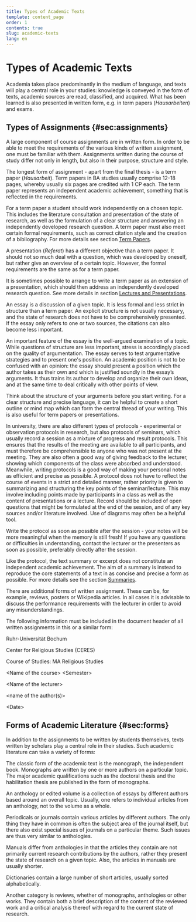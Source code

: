 ```yaml
---
title: Types of Academic Texts  
template: content_page
order: 1
contents: true
slug: academic-texts
lang: en
---
```


# Types of Academic Texts

Academia takes place predominantly in the medium of language, and texts will play a central role in your studies:
knowledge is conveyed in the form of texts, academic sources are read, classified, and acquired. What has been
learned is also presented in written form, e.g. in term papers (_Hausarbeiten_) and exams.

## Types of Assignments {#sec:assignments}

A large component of course assignments are in written form. In order to be able to meet the requirements of the
various kinds of written assignment, one must be familiar with them. Assignments written during the course of
study differ not only in length, but also in their purpose, structure and style. 

The longest form of assignment - apart from the final thesis - is a term paper (_Hausarbeit_). Term papers in BA
studies usually comprise 12-18 pages, whereby usually six pages are credited with 1 CP each. The term paper
represents an independent academic achievement, something that is reflected in the requirements.

For a term paper a student should work independently on a chosen topic. This includes the literature consultation
and presentation of the state of research, as well as the formulation of a clear structure and answering an
independently developed research question. A term paper must also meet certain formal requirements, such as
correct citation style and the creation of a bibliography. For more details see section [Term Papers](02_Term_Papers.html#sec:term_papers).

A presentation (_Referat_) has a different objective than a term paper. It should not so much deal with a question, which was developed by oneself, but rather give an overview of a certain topic. However, the formal requirements are the same as for a term paper.

It is sometimes possible to arrange to write a term paper as an extension of a presentation, which should then address an independently developed research question. See more details in section [Lectures and Presentations](03_Presentations.html#sec:presentations).

An essay is a discussion of a given topic. It is less formal and less strict in structure than a term paper. An explicit structure is not usually necessary, and the state of research does not have to be comprehensively presented. If the essay only refers to one or two sources, the citations can also become less important.

An important feature of the essay is the well-argued examination of a topic. While questions of structure are less important, stress is accordingly placed on the quality of argumentation. The essay serves to test argumentative strategies and to present one's position. An academic position is not to be confused with an opinion: the essay should present a position which the author takes as their own and which is justified soundly in the essay’s arguments. It thus trains its author to develop and organize their own ideas, and at the same time to deal critically with other points of view.

<div class="Tip">

Think about the structure of your arguments before you start writing. For a clear structure and precise language, it can be helpful to create a short outline or mind map which can form the central thread of your writing. This is also useful for term papers or presentations.

</div>

In university, there are also different types of protocols - experimental or observation protocols in research, but also protocols of seminars, which usually record a session as a mixture of progress and result protocols. This ensures that the results of the meeting are available to all participants, and must therefore be comprehensible to anyone who was not present at the meeting. They are also often a good way of giving feedback to the lecturer, showing which components of the class were absorbed and understood. Meanwhile, writing protocols is a good way of making your personal notes as efficient and precise as possible. A protocol does not have to reflect the course of events in a strict and detailed manner, rather priority is given to summarizing and structuring the key points of the seminar/lecture. This may involve including points made by participants in a class as well as the content of presentations or a lecture. Record should be included of open questions that might be formulated at the end of the session, and of any key sources and/or literature involved. Use of diagrams may often be a helpful tool.

<div class="Tip">

Write the protocol as soon as possible after the session - your notes will be more meaningful when the memory is still fresh! If you have any questions or difficulties in understanding, contact the lecturer or the presenters as soon as possible, preferably directly after the session.

</div>

Like the protocol, the text summary or excerpt does not constitute an independent academic achievement. The aim of a summary is instead to reproduce the core statements of a text in as concise and precise a form as possible. For more details see the section [Summaries](04_Literature.html#sec:summaries).

There are additional forms of written assignment. These can be, for example, reviews, posters or Wikipedia articles. In all cases it is advisable to discuss the performance requirements with the lecturer in order to avoid any misunderstandings.

<div class="Advice">

The following information must be included in the document header of all written assignments in this or a similar form:

Ruhr-Universität Bochum

Center for Religious Studies (CERES)

Course of Studies: MA Religious Studies

&lt;Name of the course&gt; &lt;Semester&gt;

&lt;Name of the lecturer&gt;

&lt;name of the author(s)&gt;

&lt;Date&gt;

</div>

## Forms of Academic Literature {#sec:forms}

In addition to the assignments to be written by students themselves, texts written by scholars play a central role in their studies. Such academic literature can take a variety of forms:

The classic form of the academic text is the monograph, the independent book. Monographs are written by one or more authors on a particular topic. The major academic qualifications such as the doctoral thesis and the habilitation thesis are published in the form of monographs.

An anthology or edited volume is a collection of essays by different authors based around an overall topic. Usually, one refers to individual articles from an anthology, not to the volume as a whole.

Periodicals or journals contain various articles by different authors. The only thing they have in common is often the subject area of the journal itself, but there also exist special issues of journals on a particular theme. Such issues are thus very similar to anthologies.

Manuals differ from anthologies in that the articles they contain are not primarily current research contributions by the authors, rather they present the state of research on a given topic. Also, the articles in manuals are usually shorter.

Dictionaries contain a large number of short articles, usually sorted alphabetically.

Another category is reviews, whether of monographs, anthologies or other works. They contain both a brief description of the content of the reviewed work and a critical analysis thereof with regard to the current state of research.
